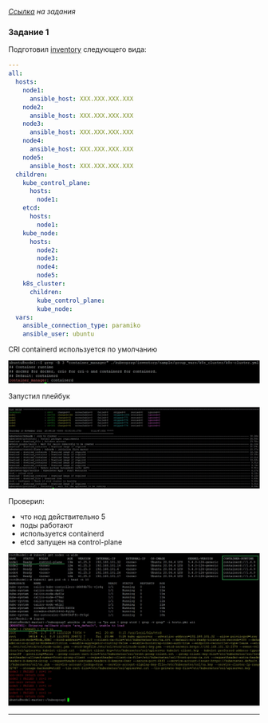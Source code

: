 
_[Ссылка](https://github.com/netology-code/devkub-homeworks/blob/main/12-kubernetes-04-install-part-2.md) на задания_

### Задание 1

Подготовил [inventory](./terraform_host/inventory.tf) следующего вида:

```yaml
---
all:
  hosts:
    node1:
      ansible_host: XXX.XXX.XXX.XXX
    node2:
      ansible_host: XXX.XXX.XXX.XXX
    node3:
      ansible_host: XXX.XXX.XXX.XXX
    node4:
      ansible_host: XXX.XXX.XXX.XXX
    node5:
      ansible_host: XXX.XXX.XXX.XXX
  children:
    kube_control_plane:
      hosts:
        node1:
    etcd:
      hosts:
        node1:
    kube_node:
      hosts:
        node2:
        node3:
        node4:
        node5:
    k8s_cluster:
      children:
        kube_control_plane:
        kube_node:
  vars:
    ansible_connection_type: paramiko
    ansible_user: ubuntu
```

CRI containerd используется по умолчанию

![1](./attachment/1.jpg)

Запустил плейбук

![2](./attachment/2.jpg)

Проверил: 
- что нод действительно 5
- поды работают
- используется containerd 
- etcd запущен на control-plane

![3](./attachment/3.jpg)

---